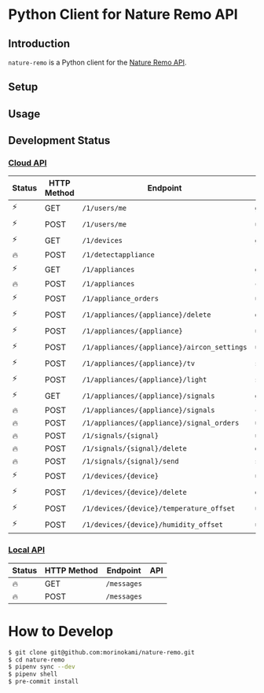 # Python Client for Nature Remo API

## Introduction

`nature-remo` is a Python client for the [Nature Remo API](https://developer.nature.global/).

## Setup

## Usage

## Development Status

### [Cloud API](https://swagger.nature.global/)

Status | HTTP Method | Endpoint | API
--- | --- | --- | ---
⚡️ | GET | `/1/users/me` | `get_user`
⚡️ | POST | `/1/users/me` | `update_user`
⚡️ | GET | `/1/devices` | `get_devices`
🔥 | POST | `/1/detectappliance` |
⚡️ | GET | `/1/appliances` | `get_appliances`
🔥 | POST | `/1/appliances` | `create_appliance`
⚡️ | POST | `/1/appliance_orders` | `update_appliance_orders`
⚡ | POST | `/1/appliances/{appliance}/delete` | `delete_appliance`
⚡️ | POST | `/1/appliances/{appliance}` | `update_appliance`
⚡ | POST | `/1/appliances/{appliance}/aircon_settings` | `update_aircon_settings`
⚡️ | POST | `/1/appliances/{appliance}/tv` | `send_tv_infrared_signal`
️⚡ | POST | `/1/appliances/{appliance}/light` | `send_light_infrared_signal`
⚡️ | GET | `/1/appliances/{appliance}/signals` | `get_signals`
🔥 | POST | `/1/appliances/{appliance}/signals` | `create_signal`
🔥 | POST | `/1/appliances/{appliance}/signal_orders` | `update_signal_orders`
🔥 | POST | `/1/signals/{signal}` | `update_signal`
🔥 | POST | `/1/signals/{signal}/delete` | `delete_signal`
🔥 | POST | `/1/signals/{signal}/send` | `send_signal`
⚡️ | POST | `/1/devices/{device}` | `update_device`
⚡️ | POST | `/1/devices/{device}/delete` | `delete_device`
⚡️ | POST | `/1/devices/{device}/temperature_offset` | `update_temperature_offset`
⚡️ | POST | `/1/devices/{device}/humidity_offset` | `update_humidity_offset`

### [Local API](https://local.swagger.nature.global/)

Status | HTTP Method | Endpoint | API
--- | --- | --- | ---
🔥 | GET | `/messages` |
🔥 | POST | `/messages` |

# How to Develop

```sh
$ git clone git@github.com:morinokami/nature-remo.git
$ cd nature-remo
$ pipenv sync --dev
$ pipenv shell
$ pre-commit install
```
